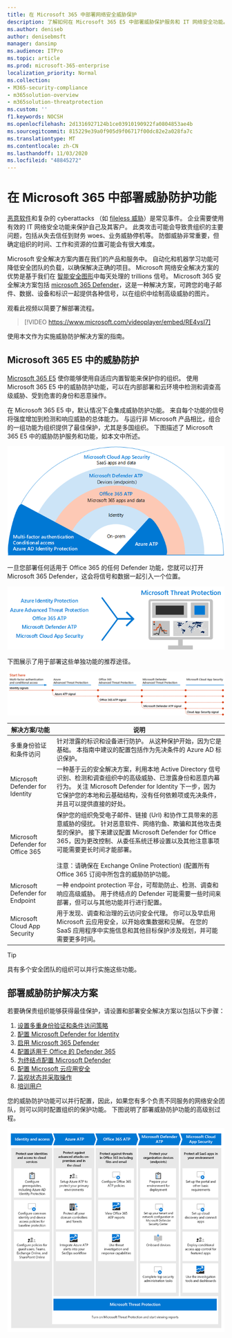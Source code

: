 ```yaml
---
title: 在 Microsoft 365 中部署网络安全威胁保护
description: 了解如何在 Microsoft 365 E5 中部署威胁保护服务和 IT 网络安全功能。
ms.author: deniseb
author: denisebmsft
manager: dansimp
ms.audience: ITPro
ms.topic: article
ms.prod: microsoft-365-enterprise
localization_priority: Normal
ms.collection:
- M365-security-compliance
- m365solution-overview
- m365solution-threatprotection
ms.custom: ''
f1.keywords: NOCSH
ms.openlocfilehash: 2d1316927124b1ce03910190922fa0804853ae4b
ms.sourcegitcommit: 815229e39a0f905d9f06717f00dc82e2a028fa7c
ms.translationtype: MT
ms.contentlocale: zh-CN
ms.lasthandoff: 11/03/2020
ms.locfileid: "48845272"
---
```

# <a name="deploy-threat-protection-capabilities-across-microsoft-365"></a>在 Microsoft 365 中部署威胁防护功能

[恶意软件](https://docs.microsoft.com/windows/security/threat-protection/intelligence/understanding-malware)和复杂的 cyberattacks （如 [fileless 威胁](https://docs.microsoft.com/windows/security/threat-protection/intelligence/fileless-threats)）是常见事件。 企业需要使用有效的 IT 网络安全功能来保护自己及其客户。 此类攻击可能会导致贵组织的主要问题，包括从失去信任到财务 woes、业务威胁停机等。 防御威胁非常重要，但确定组织的时间、工作和资源的位置可能会有很大难度。 

Microsoft 安全解决方案内置在我们的产品和服务中。 自动化和机器学习功能可降低安全团队的负载，以确保解决正确的项目。 Microsoft 网络安全解决方案的优势是基于我们在 [智能安全图形](https://cloud-platform-assets.azurewebsites.net/intelligent-security-graph)中每天处理的 trillions 信号。 Microsoft 365 安全解决方案包括 [microsoft 365 Defender](https://docs.microsoft.com/microsoft-365/security/mtp/microsoft-threat-protection)，这是一种解决方案，可跨您的电子邮件、数据、设备和标识一起提供各种信号，以在组织中绘制高级威胁的图片。


观看此视频以简要了解部署流程。

> [!VIDEO https://www.microsoft.com/videoplayer/embed/RE4vsI7]

使用本文作为实施威胁防护解决方案的指南。

## <a name="threat-protection-in-microsoft-365-e5"></a>Microsoft 365 E5 中的威胁防护

[Microsoft 365 E5](https://www.microsoft.com/microsoft-365/enterprise-e5-business-software?activetab=pivot%3aoverviewtab) 使你能够使用自适应内置智能来保护你的组织。 使用 Microsoft 365 E5 中的威胁防护功能，可以在内部部署和云环境中检测和调查高级威胁、受到危害的身份和恶意操作。

在 Microsoft 365 E5 中，默认情况下会集成威胁防护功能。 来自每个功能的信号将强度增加到检测和响应威胁的总体能力。 与运行非 Microsoft 产品相比，组合的一组功能为组织提供了最佳保护，尤其是多国组织。 下图描述了 Microsoft 365 E5 中的威胁防护服务和功能，如本文中所述。

![Microsoft 365 Defender 概述](../media/solutions-architecture-center/deploy-threat-protection-across-m365-overview.png)

一旦您部署任何适用于 Office 365 的任何 Defender 功能，您就可以打开 Microsoft 365 Defender，这会将信号和数据一起引入一个位置。 

![Microsoft 365 Defender 仪表板的概念性图示](../media/solutions-architecture-center/deploy-threat-protection-across-m365-mtp.png)

下图展示了用于部署这些单独功能的推荐途径。 

![M365 威胁防护信号](../media/solutions-architecture-center/deploy-threat-protection-across-m365.png)

|解决方案/功能  |说明  |
|---------|---------|
|多重身份验证和条件访问     |针对泄露的标识和设备进行防护。 从这种保护开始，因为它是基础。 本指南中建议的配置包括作为先决条件的 Azure AD 标识保护。     |
|Microsoft Defender for Identity     |  一种基于云的安全解决方案，利用本地 Active Directory 信号识别、检测和调查组织中的高级威胁、已泄露身份和恶意内幕行为。 关注 Microsoft Defender for Identity 下一步，因为它保护您的本地和云基础结构，没有任何依赖项或先决条件，并且可以提供直接的好处。       | 
|Microsoft Defender for Office 365     | 保护您的组织免受电子邮件、链接 (Url) 和协作工具带来的恶意威胁的侵扰。 针对恶意软件、网络钓鱼、欺骗和其他攻击类型的保护。 接下来建议配置 Microsoft Defender for Office 365，因为更改控制、从委任系统迁移设置以及其他注意事项可能需要更长时间才能部署。 <br><br>注意：请确保在 Exchange Online Protection)  (配置所有 Office 365 订阅中所包含的威胁防护功能。       |
|Microsoft Defender for Endpoint    | 一种 endpoint protection 平台，可帮助防止、检测、调查和响应高级威胁。  用于终结点的 Defender 可能需要一些时间来部署，但可以与其他功能并行进行配置。   |
|Microsoft Cloud App Security     |   用于发现、调查和治理的云访问安全代理。 你可以及早启用 Microsoft 云应用安全，以开始收集数据和见解。 在您的 SaaS 应用程序中实施信息和其他目标保护涉及规划，并可能需要更多时间。       | 

> [!TIP]
> 具有多个安全团队的组织可以并行实施这些功能。

## <a name="deploy-your-threat-protection-solution"></a>部署威胁防护解决方案

若要确保贵组织能够获得最佳保护，请设置和部署安全解决方案以包括以下步骤：

1. [设置多重身份验证和条件访问策略](deploy-threat-protection-configure.md#step-1-set-up-multi-factor-authentication-and-conditional-access-policies)
2. [配置 Microsoft Defender for Identity](deploy-threat-protection-configure.md#step-2-configure-microsoft-defender-for-identity)
3. [启用 Microsoft 365 Defender](deploy-threat-protection-configure.md#step-3-turn-on-microsoft-365-defender)
4. [配置适用于 Office 的 Defender 365](deploy-threat-protection-configure.md#step-4-configure-microsoft-defender-for-office-365)
5. [为终结点配置 Microsoft Defender](deploy-threat-protection-configure.md#step-5-configure-microsoft-defender-for-endpoint)
6. [配置 Microsoft 云应用安全](deploy-threat-protection-configure.md#step-6-configure-microsoft-cloud-app-security)
7. [监视状态并采取操作](deploy-threat-protection-configure.md#step-7-monitor-status-and-take-actions)
8. [培训用户](deploy-threat-protection-configure.md#step-8-train-users)

您的威胁防护功能可以并行配置，因此，如果您有多个负责不同服务的网络安全团队，则可以同时配置组织的保护功能。 下图说明了部署威胁防护功能的高级别过程。 

![部署威胁防护功能的过程](../media/solutions-architecture-center/deploy-threat-protection-across-m365-grid.png) 


